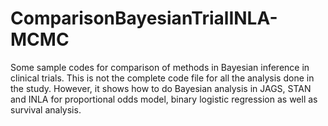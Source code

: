 # ComparisonBayesianTrialINLA-MCMC
Some sample codes for comparison of methods in Bayesian inference in clinical trials. This is not the complete code file for all the analysis done in the study. However, it shows how to do Bayesian analysis in JAGS, STAN and INLA for proportional odds model, binary logistic regression as well as survival analysis.
